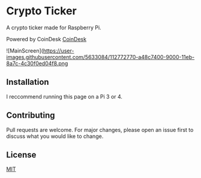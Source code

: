 # Crypto Ticker
A crypto ticker made for Raspberry Pi.  

Powered by CoinDesk [CoinDesk](https://www.coindesk.com/price/bitcoin)

![MainScreen](https://user-images.githubusercontent.com/5633084/112772770-a48c7400-9000-11eb-8a7c-4c30f0ed04f8.png

## Installation

I reccommend running this page on a Pi 3 or 4.

## Contributing
Pull requests are welcome. For major changes, please open an issue first to discuss what you would like to change.

## License
[MIT](https://choosealicense.com/licenses/mit/)